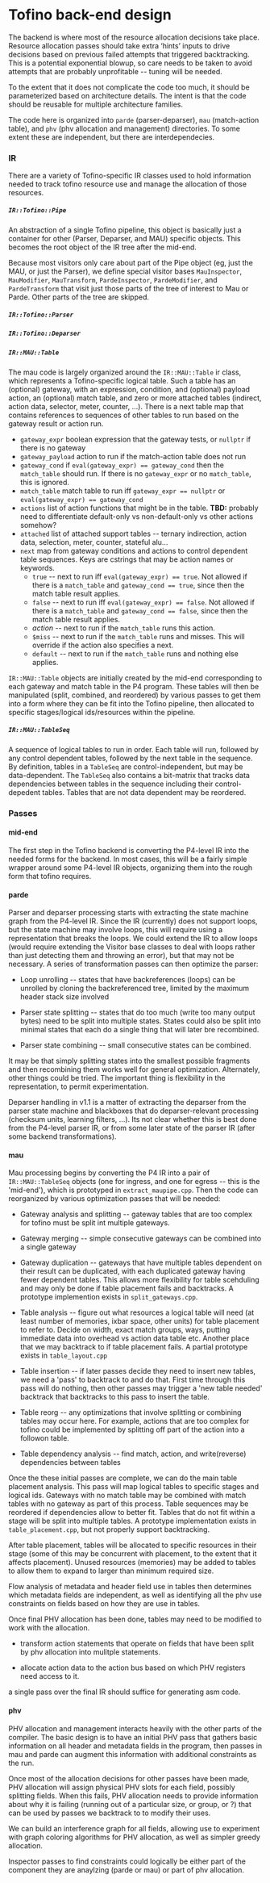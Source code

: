 # Tofino back-end design

The backend is where most of the resource allocation decisions take
place.  Resource allocation passes should take extra ‘hints’ inputs to
drive decisions based on previous failed attempts that triggered
backtracking.  This is a potential exponential blowup, so care needs
to be taken to avoid attempts that are probably unprofitable -- tuning
will be needed.

To the extent that it does not complicate the code too much, it should
be parameterized based on architecture details.  The intent is
that the code should be reusable for multiple architecture families.

The code here is organized into `parde` (parser-deparser), `mau`
(match-action table), and `phv` (phv allocation and management) directories.
To some extent these are independent, but there are interdependecies.

### IR

There are a variety of Tofino-specific IR classes used to hold information
needed to track tofino resource use and manage the allocation of those
resources.

##### `IR::Tofino::Pipe`

An abstraction of a single Tofino pipeline, this object is basically just a
container for other (Parser, Deparser, and MAU) specific objects.  This becomes
the root object of the IR tree after the mid-end.

Because most visitors only care about part of the Pipe object (eg, just the MAU, or
just the Parser), we define special visitor bases `MauInspector`, `MauModifier`,
`MauTransform`, `PardeInspector`, `PardeModifier`, and `PardeTransform` that visit
just those parts of the tree of interest to Mau or Parde.  Other parts of the tree
are skipped.

##### `IR::Tofino::Parser`
##### `IR::Tofino::Deparser`

##### `IR::MAU::Table`

The mau code is largely organized around the `IR::MAU::Table` ir class, which
represents a Tofino-specific logical table.  Such a table has an (optional)
gateway, with an expression, condition, and (optional) payload action, an
(optional) match table, and zero or more attached tables (indirect, action
data, selector, meter, counter, ...).  There is a next table map that
contains references to sequences of other tables to run based on the
gateway result or action run.

- `gateway_expr`  boolean expression that the gateway tests, or `nullptr` if there is no gateway
- `gateway_payload`  action to run if the match-action table does not run
- `gateway_cond`  if `eval(gateway_expr) == gateway_cond` then the `match_table` should run.
   If there is no `gateway_expr` or no `match_table`, this is ignored.
- `match_table`  match table to run iff `gateway_expr == nullptr` or
  `eval(gateway_expr) == gateway_cond`
- `actions`  list of action functions that might be in the table.  **TBD:** probably need
  to differentiate default-only vs non-default-only vs other actions somehow?
- `attached`  list of attached support tables -- ternary indirection, action data, selection,
  meter, counter, stateful alu...
- `next`  map from gateway conditions and actions to control dependent table sequences.
  Keys are cstrings that may be action names or keywords.
  - `true` -- next to run iff `eval(gateway_expr) == true`.  Not allowed if there is a
      `match_table` and `gateway_cond == true`, since then the match table result applies.
  - `false` -- next to run iff `eval(gateway_expr) == false`.  Not allowed if there is a
      `match_table` and `gateway_cond == false`, since then the match table result applies.
  - *action*  -- next to run if the `match_table` runs this action.
  - `$miss`  -- next to run if the `match_table` runs and misses.  This will override if
	the action also specifies a next.
  - `default`  -- next to run if the `match_table` runs and nothing else applies.

`IR::MAU::Table` objects are initially created by the mid-end corresponding to each gateway
and match table in the P4 program.  These tables will then be manipulated (split, combined,
and reordered) by various passes to get them into a form where they can be fit into the
Tofino pipeline, then allocated to specific stages/logical ids/resources within the pipeline.

##### `IR::MAU::TableSeq`

A sequence of logical tables to run in order.  Each table will run, followed by any control
dependent tables, followed by the next table in the sequence.  By definition, tables in a
`TableSeq` are control-independent, but may be data-dependent.  The `TableSeq` also contains
a bit-matrix that tracks data dependencies between tables in the sequence including
their control-depedent tables.  Tables that are not data dependent may be reordered.

### Passes

#### mid-end

The first step in the Tofino backend is converting the P4-level IR into the
needed forms for the backend.  In most cases, this will be a fairly simple
wrapper around some P4-level IR objects, organizing them into the rough form
that tofino requires.

#### parde

Parser and deparser processing starts with extracting the state machine graph
from the P4-level IR.  Since the IR (currently) does not support loops, but the
state machine may involve loops, this will require using a representation that
breaks the loops.  We could extend the IR to allow loops (would require extending
the Visitor base classes to deal with loops rather than just detecting them and
throwing an error), but that may not be necessary.  A series of transformation passes
can then optimize the parser:

* Loop unrolling -- states that have backreferences (loops) can be unrolled by cloning
  the backreferenced tree, limited by the maximum header stack size involved

* Parser state splitting -- states that do too much (write too many
  output bytes) need to be split into multiple states.  States could also
  be split into minimal states that each do a single thing that will later
  bre recombined.

* Parser state combining -- small consecutive states can be combined.

It may be that simply splitting states into the smallest possible fragments and then
recombining them works well for general optimization.  Alternately, other things could
be tried.  The important thing is flexibility in the representation, to permit
experimentation.

Deparser handling in v1.1 is a matter of extracting the deparser from the parser state
machine and blackboxes that do deparser-relevant processing (checksum units, learning
filters, ...).  Its not clear whether this is best done from the P4-level parser IR,
or from some later state of the parser IR (after some backend transformations).

#### mau

Mau processing begins by converting the P4 IR into a pair of `IR::MAU::TableSeq`
objects (one for ingress, and one for egress -- this is the 'mid-end'), which is
prototyped in `extract_maupipe.cpp`.  Then the code can reorganized by various
optimization passes that will be needed:

- Gateway analysis and splitting -- gateway tables that are too complex
  for tofino must be split int multiple gateways.

- Gateway merging -- simple consecutive gateways can be combined into
  a single gateway

- Gateway duplication -- gateways that have multiple tables dependent
  on their result can be duplicated, with each duplicated gateway having
  fewer dependent tables.  This allows more flexibility for table scehduling
  and may only be done if table placement fails and backtracks.  A
  prototype implemention exists in `split_gateways.cpp`.

- Table analysis -- figure out what resources a logical table will need
  (at least number of memories, ixbar space, other units) for table
  placement to refer to.  Decide on width, exact match groups, ways, putting
  immediate data into overhead vs action data table etc.  Another place
  that we may backtrack to if table placement fails.  A partial prototype
  exists in `table_layout.cpp`

- Table insertion -- if later passes decide they need to insert new tables,
  we need a 'pass' to backtrack to and do that.  First time through this
  pass will do nothing, then other passes may trigger a 'new table needed'
  backtrack that backtracks to this pass to insert the table.

- Table reorg -- any optimizations that involve splitting or combining
  tables may occur here.  For example, actions that are too complex for
  tofino could be implemented by splitting off part of the action into a
  followon table.

- Table dependency analysis -- find match, action, and write(reverse)
  dependencies between tables

Once the these initial passes are complete, we can do the main table
placement analysis.  This pass will map logical tables to specific
stages and logical ids.  Gateways with no match table may be combined with
match tables with no gateway as part of this process.  Table sequences may
be reordered if dependencies allow to better fit.  Tables that do not fit
within a stage will be split into multiple tables.  A prototype implementation
exists in `table_placement.cpp`, but not properly support backtracking.

After table placement, tables will be allocated to specific resources
in their stage (some of this may be concurrent with placement, to the
extent that it affects placement).  Unused resources (memories) may be
added to tables to allow them to expand to larger than minimum required
size.

Flow analysis of metadata and header field use in tables then determines
which metadata fields are independent, as well as identifying all the
phv use constraints on fields based on how they are use in tables.

Once final PHV allocation has been done, tables may need to be modified to
work with the allocation.

- transform action statements that operate on fields that have been split
  by phv allocation into mulitple statements.

- allocate action data to the action bus based on which PHV registers need
  access to it.

a single pass over the final IR should suffice for generating asm code.

#### phv

PHV allocation and management interacts heavily with the other parts of the
compiler.  The basic design is to have an initial PHV pass that gathers
basic information on all header and metadata fields in the program, then passes
in mau and parde can augment this information with additional constraints as
the run.

Once most of the allocation decisions for other passes have been made, PHV
allocation will assign physical PHV slots for each field, possibly splitting
fields.  When this fails, PHV allocation needs to provide information about
why it is failing (running out of a particular size, or group, or ?) that
can be used by passes we backtrack to to modify their uses.

We can build an interference graph for all fields, allowing use to experiment
with graph coloring algorithms for PHV allocation, as well as simpler
greedy allocation.

Inspector passes to find constraints could logically be either part of the component
they are anaylzing (parde or mau) or part of phv allocation.


